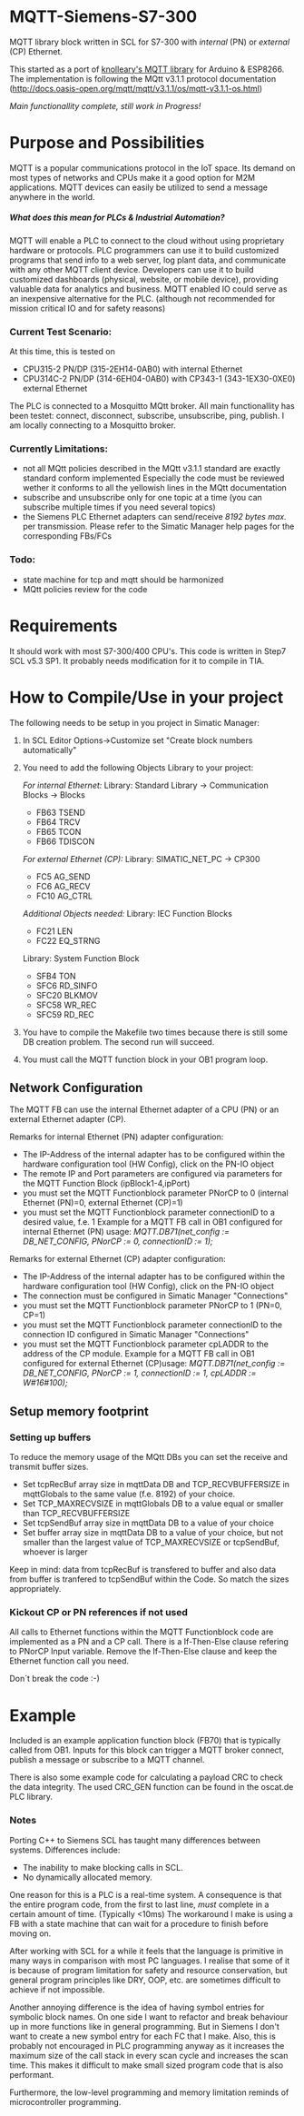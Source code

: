 # MQTT-Siemens-S7-300
MQTT library block written in SCL for S7-300 with *internal* (PN) or *external* (CP) Ethernet.

This started as a port of [knolleary's MQTT library](https://github.com/knolleary/pubsubclient) for Arduino & ESP8266.
The implementation is following the MQtt v3.1.1 protocol documentation (http://docs.oasis-open.org/mqtt/mqtt/v3.1.1/os/mqtt-v3.1.1-os.html)

*Main functionallity complete, still work in Progress!*

# Purpose and Possibilities
MQTT is a popular communications protocol in the IoT space. Its demand on most types of networks and CPUs make it a good option for M2M applications. MQTT devices can easily be utilized to send a message anywhere in the world.

##### What does this mean for PLCs & Industrial Automation?
MQTT will enable a PLC to connect to the cloud without using proprietary hardware or protocols. PLC programmers can use it to build customized programs that send info to a web server, log plant data, and communicate with any other MQTT client device.
Developers can use it to build customized dashboards (physical, website, or mobile device), providing valuable data for analytics and business. MQTT enabled IO could serve as an inexpensive alternative for the PLC. (although not recommended for mission critical IO and for safety reasons)

### Current Test Scenario:
At this time, this is tested on

- CPU315-2 PN/DP (315-2EH14-0AB0) with internal Ethernet
- CPU314C-2 PN/DP (314-6EH04-0AB0) with CP343-1 (343-1EX30-0XE0) external Ethernet

The PLC is connected to a Mosquitto MQtt broker.
All main functionallity has been testet: connect, disconnect, subscribe, unsubscribe, ping, publish.
I am locally connecting to a Mosquitto broker.

### Currently Limitations:

- not all MQtt policies described in the MQtt v3.1.1 standard are exactly standard conform implemented
  Especially the code must be reviewed wether it conforms to all the yellowish lines in the MQtt documentation
- subscribe and unsubscribe only for one topic at a time (you can subscribe multiple times if you need several topics)
- the Siemens PLC Ethernet adapters can send/receive *8192 bytes max.* per transmission. Please refer to the Simatic Manager help pages for the corresponding FBs/FCs


### Todo:
- state machine for tcp and mqtt should be harmonized
- MQtt policies review for the code

# Requirements
It should work with most S7-300/400 CPU's.
This code is written in Step7 SCL v5.3 SP1. It probably needs modification for it to compile in TIA.

# How to Compile/Use in your project
The following needs to be setup in you project in Simatic Manager:

1. In SCL Editor Options->Customize set "Create block numbers automatically"

2. You need to add the following Objects Library to your project:

   *For internal Ethernet:*
   Library: Standard Library -> Communication Blocks -> Blocks
   - FB63  TSEND
   - FB64  TRCV
   - FB65  TCON
   - FB66  TDISCON
   

   *For external Ethernet (CP):*
   Library: SIMATIC_NET_PC -> CP300
   - FC5   AG_SEND
   - FC6   AG_RECV
   - FC10  AG_CTRL
   
   *Additional Objects needed:*
   Library: IEC Function Blocks
   - FC21  LEN
   - FC22  EQ_STRNG
   
 
   Library: System Function Block
   - SFB4  TON
   - SFC6  RD_SINFO
   - SFC20 BLKMOV
   - SFC58 WR_REC
   - SFC59 RD_REC

3. You have to compile the Makefile two times because there is still some DB creation problem.
   The second run will succeed.

4. You must call the MQTT function block in your OB1 program loop.
   
## Network Configuration
The MQTT FB can use the internal Ethernet adapter of a CPU (PN) or an external Ethernet adapter (CP).

Remarks for internal Ethernet (PN) adapter configuration:
- The IP-Address of the internal adapter has to be configured within the hardware configuration tool (HW Config), click on the PN-IO object
- The remote IP and Port parameters are configured via parameters for the MQTT Function Block (ipBlock1-4,ipPort)
 - you must set the MQTT Functionblock parameter PNorCP to 0 (internal Ethernet (PN)=0, external Ethernet (CP)=1)
 - you must set the MQTT Functionblock parameter connectionID to a desired value, f.e. 1
Example for a MQTT FB call in OB1 configured for internal Ethernet (PN) usage:
*MQTT.DB71(net_config := DB_NET_CONFIG, PNorCP := 0, connectionID := 1);*

 Remarks for external Ethernet (CP) adapter configuration:
 - The IP-Address of the internal adapter has to be configured within the hardware configuration tool (HW Config), click on the PN-IO object
 - The connection must be configured in Simatic Manager "Connections"
 - you must set the MQTT Functionblock parameter PNorCP to 1 (PN=0, CP=1)
 - you must set the MQTT Functionblock parameter connectionID to the connection ID configured in Simatic Manager "Connections"
 - you must set the MQTT Functionblock parameter cpLADDR to the address of the CP module.
 Example for a MQTT FB call in OB1 configured for external Ethernet (CP)usage:
*MQTT.DB71(net_config := DB_NET_CONFIG, PNorCP := 1, connectionID := 1, cpLADDR := W#16#100);*

## Setup memory footprint

### Setting up buffers
To reduce the memory usage of the MQtt DBs you can set the receive and transmit buffer sizes.

- Set tcpRecBuf array size in mqttData DB and TCP_RECVBUFFERSIZE in mqttGlobals to the same value (f.e. 8192) of your choice.
- Set TCP_MAXRECVSIZE in mqttGlobals DB to a value equal or smaller than TCP_RECVBUFFERSIZE
- Set tcpSendBuf array size in mqttData DB to a value of your choice
- Set buffer array size in mqttData DB to a value of your choice, but not smaller than the largest value of TCP_MAXRECVSIZE or tcpSendBuf, whoever is larger

Keep in mind: data from tcpRecBuf is transfered to buffer and also data from buffer is tranfered to tcpSendBuf within the Code. So match the sizes appropriately.

### Kickout CP or PN references if not used

All calls to Ethernet functions within the MQTT Functionblock code are implemented as a PN and a CP call. There is a If-Then-Else clause refering to PNorCP Input variable.
Remove the If-Then-Else clause and keep the Ethernet function call you need.

Don´t break the code :-)

# Example

Included is an example application function block (FB70) that is typically called from OB1.
Inputs for this block can trigger a MQTT broker connect, publish a message or subscribe to a MQTT channel.

There is also some example code for calculating a payload CRC to check the data integrity.  The used CRC_GEN function can be found in the oscat.de PLC library.

### Notes
Porting C++ to Siemens SCL has taught many differences between systems. Differences include:

- The inability to make blocking calls in SCL.
- No dynamically allocated memory.

One reason for this is a PLC is a real-time system. A consequence is that the entire program code, from the first to last line, *must* complete in a certain amount of time. (Typically <10ms)
The workaround I make is using a FB with a state machine that can wait for a procedure to finish before moving on.

After working with SCL for a while it feels that the language is primitive in many ways in comparison with most PC languages.
I realise that some of it is because of program limitation for safety and resource conservation, but general program principles like DRY, OOP, etc. are sometimes difficult to achieve if not impossible.

Another annoying difference is the idea of having symbol entries for symbolic block names. On one side I want to refactor and break behaviour up in more functions like in general programming.
But in Siemens I don't want to create a new symbol entry for each FC that I make. Also, this is probably not encouraged in PLC programming anyway as it increases the maximum size of the call stack in every scan cycle and increases the scan time.
This makes it difficult to make small sized program code that is also performant.

Furthermore, the low-level programming and memory limitation reminds of microcontroller programming.

